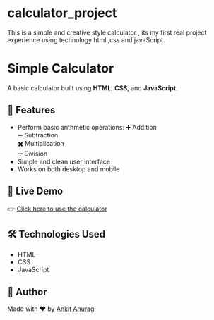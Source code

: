 # calculator_project
This is a simple and creative style calculator , its my first real project experience using technology html ,css and javaScript.

# Simple Calculator

A basic calculator built using **HTML**, **CSS**, and **JavaScript**.

## 🔢 Features
- Perform basic arithmetic operations:
  ➕ Addition  
  ➖ Subtraction  
  ✖️ Multiplication  
  ➗ Division
- Simple and clean user interface
- Works on both desktop and mobile

## 🚀 Live Demo
👉 [Click here to use the calculator](https://ankitanuragi1.github.io/calculator_project/)

## 🛠️ Technologies Used
- HTML
- CSS
- JavaScript

## 🙌 Author
Made with ❤️ by [Ankit Anuragi](https://github.com/ankitanuragi1)
